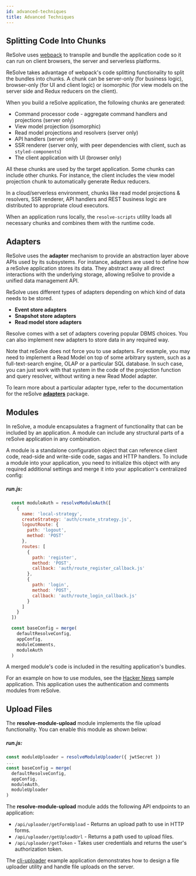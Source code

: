 ```yaml
---
id: advanced-techniques
title: Advanced Techniques
---
```


## Splitting Code Into Chunks

ReSolve uses [webpack](https://webpack.js.org/) to transpile and bundle the application code so it can run on client browsers, the server and serverless platforms.

ReSolve takes advantage of webpack's code splitting functionality to split the bundles into chunks. A chunk can be server-only (for business logic), browser-only (for UI and client logic) or isomorphic (for view models on the server side and Redux reducers on the client).

When you build a reSolve application, the following chunks are generated:

- Command processor code - aggregate command handlers and projections (server only)
- View model projection (isomorphic)
- Read model projections and resolvers (server only)
- API handlers (server only)
- SSR renderer (server only, with peer dependencies with client, such as `styled-components`)
- The client application with UI (browser only)

All these chunks are used by the target application. Some chunks can include other chunks. For instance, the client includes the view model projection chunk to automatically generate Redux reducers.

In a cloud/serverless environment, chunks like read model projections & resolvers, SSR renderer, API handlers and REST business logic are distributed to appropriate cloud executors.

When an application runs locally, the `resolve-scripts` utility loads all necessary chunks and combines them with the runtime code.

## Adapters

ReSolve uses the **adapter** mechanism to provide an abstraction layer above APIs used by its subsystems. For instance, adapters are used to define how a reSolve application stores its data. They abstract away all direct interactions with the underlying storage, allowing reSolve to provide a unified data management API.

ReSolve uses different types of adapters depending on which kind of data needs to be stored.

- **Event store adapters**
- **Snapshot store adapters**
- **Read model store adapters**

Resolve comes with a set of adapters covering popular DBMS choices. You can also implement new adapters to store data in any required way.

Note that reSolve does not force you to use adapters. For example, you may need to implement a Read Model on top of some arbitrary system, such as a full-text-search engine, OLAP or a particular SQL database. In such case, you can just work with that system in the code of the projection function and query resolver, without writing a new Read Model adapter.

To learn more about a particular adapter type, refer to the documentation for the reSolve **[adapters](https://github.com/reimagined/resolve/tree/master/packages/adapters)** package.

## Modules

In reSolve, a module encapsulates a fragment of functionality that can be included by an application. A module can include any structural parts of a reSolve application in any combination.

A module is a standalone configuration object that can reference client code, read-side and write-side code, sagas and HTTP handlers. To include a module into your application, you need to initialize this object with any required additional settings and merge it into your application's centralized config:

##### run.js:

<!-- prettier-ignore-start -->

[embedmd]:# (../examples/hacker-news/run.js /^[[:blank:]]+const moduleAuth/ /^[[:blank:]]+\)/)
```js
  const moduleAuth = resolveModuleAuth([
    {
      name: 'local-strategy',
      createStrategy: 'auth/create_strategy.js',
      logoutRoute: {
        path: 'logout',
        method: 'POST'
      },
      routes: [
        {
          path: 'register',
          method: 'POST',
          callback: 'auth/route_register_callback.js'
        },
        {
          path: 'login',
          method: 'POST',
          callback: 'auth/route_login_callback.js'
        }
      ]
    }
  ])

  const baseConfig = merge(
    defaultResolveConfig,
    appConfig,
    moduleComments,
    moduleAuth
  )
```

<!-- prettier-ignore-end -->

A merged module's code is included in the resulting application's bundles.

For an example on how to use modules, see the [Hacker News](https://github.com/reimagined/resolve/tree/master/examples/hacker-news) sample application. This application uses the authentication and comments modules from reSolve.

## Upload Files

The **resolve-module-upload** module implements the file upload functionality. You can enable this module as shown below:

##### run.js:

```js
const moduleUploader = resolveModuleUploader({ jwtSecret })
...
const baseConfig = merge(
  defaultResolveConfig,
  appConfig,
  moduleAuth,
  moduleUploader
)
```

The **resolve-module-upload** module adds the following API endpoints to an application:

- `/api/uploader/getFormUpload` - Returns an upload path to use in HTTP forms.
- `/api/uploader/getUploadUrl` - Returns a path used to upload files.
- `/api/uploader/getToken` - Takes user credentials and returns the user's authorization token.

The [cli-uploader](https://github.com/reimagined/resolve/tree/master/examples/cli-uploader) example application demonstrates how to design a file uploader utility and handle file uploads on the server.
